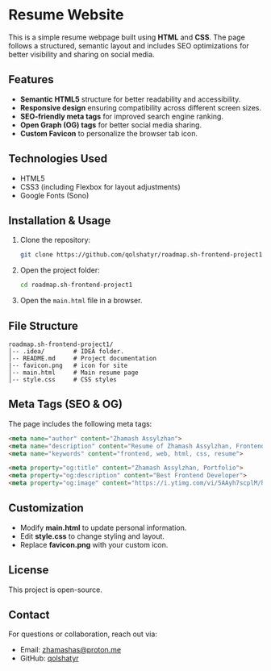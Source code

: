 # Resume Website

This is a simple resume webpage built using **HTML** and **CSS**. The page follows a structured, semantic layout and includes SEO optimizations for better visibility and sharing on social media.

## Features
- **Semantic HTML5** structure for better readability and accessibility.
- **Responsive design** ensuring compatibility across different screen sizes.
- **SEO-friendly meta tags** for improved search engine ranking.
- **Open Graph (OG) tags** for better social media sharing.
- **Custom Favicon** to personalize the browser tab icon.

## Technologies Used
- HTML5
- CSS3 (including Flexbox for layout adjustments)
- Google Fonts (Sono)

## Installation & Usage
1. Clone the repository:
   ```sh
   git clone https://github.com/qolshatyr/roadmap.sh-frontend-project1
   ```
2. Open the project folder:
   ```sh
   cd roadmap.sh-frontend-project1
   ```
3. Open the `main.html` file in a browser.

## File Structure
```
roadmap.sh-frontend-project1/
│-- .idea/        # IDEA folder.
│-- README.md     # Project documentation
|-- favicon.png   # icon for site
│-- main.html     # Main resume page
│-- style.css     # CSS styles
```

## Meta Tags (SEO & OG)
The page includes the following meta tags:
```html
<meta name="author" content="Zhamash Assylzhan">
<meta name="description" content="Resume of Zhamash Assylzhan, Frontend Developer">
<meta name="keywords" content="frontend, web, html, css, resume">

<meta property="og:title" content="Zhamash Assylzhan, Portfolio">
<meta property="og:description" content="Best Frontend Developer">
<meta property="og:image" content="https://i.ytimg.com/vi/5AAyh7scplM/hq720.jpg?sqp=-oaymwEhCK4FEIIDSFryq4qpAxMIARUAAAAAGAElAADIQj0AgKJD&rs=AOn4CLB8sKmlAv7uyI0YWqQGRLr1NzxLvA">
```

## Customization
- Modify **main.html** to update personal information.
- Edit **style.css** to change styling and layout.
- Replace **favicon.png** with your custom icon.

## License
This project is open-source.

## Contact
For questions or collaboration, reach out via:
- Email: [zhamashas@proton.me](mailto:zhamashas@proton.me>=)
- GitHub: [qolshatyr](github.com/qolshatyr)

